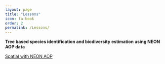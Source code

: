 ```yaml
---
layout: page
title: "Lessons"
icon: fa-book
order: 2
permalink: /Lessons/
---
```


**Tree based species identification and biodiversity estimation using NEON AOP data**

[Spatial with NEON AOP]()
